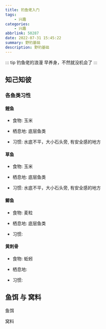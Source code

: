 ```yaml
---
title: 钓鱼佬入门
tags: 
    - 兴趣
categories: 
    - 兴趣
abbrlink: 50287
date: 2022-07-31 15:45:22
summary: 野钓基础
description: 野钓基础
---
```


::: tip 钓鱼佬的浪漫
   早养身，不然就没机会了
:::

<!-- more -->

## 知己知彼

### 各鱼类习性

#### 鲤鱼

- 食物: 玉米 

- 栖息地: 底层鱼类

- 习惯:  水底不平，大小石头旁, 有安全感的地方


#### 草鱼

- 食物: 玉米 

- 栖息地: 底层鱼类

- 习惯:  水底不平，大小石头旁, 有安全感的地方



#### 鲫鱼

- 食物: 麦粒

- 栖息地:  底层鱼类

- 习惯: 



#### 黄刺骨

- 食物: 蚯蚓

- 栖息地:  

- 习惯:



## 鱼饵 与 窝料 

鱼饵

窝料

